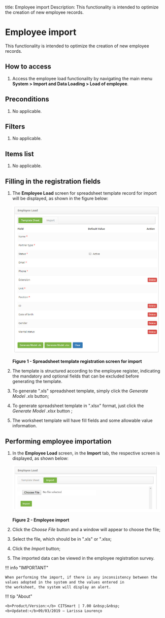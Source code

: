 title: Employee import
Description: This functionality is intended to optimize the creation of new employee records.
# Employee import

This functionality is intended to optimize the creation of new employee records.

How to access
------------------

1. Access the employee load functionality by navigating the main menu **System > Import and Data Loading > Load of employee**.

Preconditions
----------------

1. No applicable.

Filters
----------

1. No applicable.

Items list
-------------------

1. No applicable.

Filling in the registration fields
-------------------------------------

1. The **Employee Load** screen for spreadsheet template record for import will be displayed, as shown in the figure below:

    ![Model](images/employee.img1.jpg)
    
    **Figure 1 - Spreadsheet template registration screen for import**
    
 2. The template is structured according to the employee register, indicating the mandatory and optional fields that can be 
 excluded before generating the template.
 
 3. To generate ".xls" spreadsheet template, simply click the *Generate Model .xls* button;
 
 4. To generate spreadsheet template in ".xlsx" format, just click the *Generate Model .xlsx* button ;
 
 5. The worksheet template will have fill fields and some allowable value information.
 
Performing employee importation
---------------------------------------

1. In the **Employee Load** screen, in the **Import** tab, the respective screen is displayed, as shown below:

    ![Import](images/employee.img2.jpg)
    
    **Figure 2 - Employee import**
    
2. Click the *Choose File* button and a window will appear to choose the file;

3. Select the file, which should be in ".xls" or ".xlsx;

4. Click the *Import* button;

5. The imported data can be viewed in the employee registration survey.

!!! info "IMPORTANT"

    When performing the import, if there is any inconsistency between the values adopted in the system and the values entered in 
    the worksheet, the system will display an alert.
    
!!! tip "About"

    <b>Product/Version:</b> CITSmart | 7.00 &nbsp;&nbsp;
    <b>Updated:</b>09/03/2019 – Larissa Lourenço
